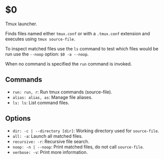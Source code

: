 $0
==

Tmux launcher.

Finds files named either `tmux.conf` or with a `.tmux.conf` extension and 
executes using `tmux source-file`.

To inspect matched files use the `ls` command to test which files would be run 
use the `--noop` option: `$0 -a --noop`.

When no command is specified the `run` command is invoked.

## Commands

* `run: run, r`: Run tmux commands (source-file).
* `alias: alias, as`: Manage file aliases.
* `ls: ls`: List command files.

## Options

* `dir: -c | --directory [dir]`: Working directory used for `source-file`.
* `all: -a`: Launch all matched files.
* `recursive: -r`: Recursive file search.
* `noop: -n | --noop`: Print matched files, do not call `source-file`.
* `verbose: -v`: Print more information.
